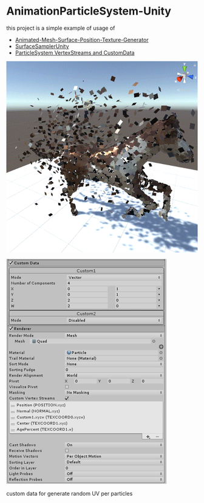 # AnimationParticleSystem-Unity

this project is a simple example of usage of

- [Animated-Mesh-Surface-Position-Texture-Generator ](https://github.com/sugi-cho/Animated-Mesh-Surface-Position-Texture-Generator)
- [SurfaceSamplerUnity](https://github.com/sugi-cho/SurfaceSamplerUnity)
- [ParticleSystem VertexStreams and CustomData](https://docs.unity3d.com/Manual/PartSysVertexStreams.html)


![](img/uma-particle.gif)

![](img/particleSetting.png)

custom data for generate random UV per particles